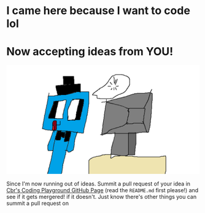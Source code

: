 # I came here because I want to code lol
# Now accepting ideas from YOU!
<img src="Untitled.png" title="yes, I made this in ms paint">

Since I'm now running out of ideas. Summit a pull request of your idea in <a href="https://github.com/Cbr-s-Coding-Playground/Cbr-s-Coding-Playground.github.io" target="_blank">Cbr's Coding Playground GitHub Page</a> (read the `README.md` first please!) and see if it gets mergered! if it doesn't. Just know there's other things you can summit a pull request on
